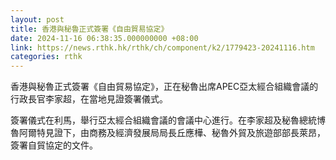 ```yaml
---
layout: post
title: 香港與秘魯正式簽署《自由貿易協定》
date: 2024-11-16 06:38:35.000000000 +08:00
link: https://news.rthk.hk/rthk/ch/component/k2/1779423-20241116.htm
categories: rthk
---
```


香港與秘魯正式簽署《自由貿易協定》，正在秘魯出席APEC亞太經合組織會議的行政長官李家超，在當地見證簽署儀式。

簽署儀式在利馬，舉行亞太經合組織會議的會議中心進行。在李家超及秘魯總統博魯阿爾特見證下，由商務及經濟發展局局長丘應樺、秘魯外貿及旅遊部部長萊昂，簽署自貿協定的文件。

